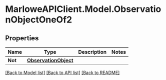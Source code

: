 # MarloweAPIClient.Model.ObservationObjectOneOf2

## Properties

Name | Type | Description | Notes
------------ | ------------- | ------------- | -------------
**Not** | [**ObservationObject**](ObservationObject.md) |  | 

[[Back to Model list]](../README.md#documentation-for-models) [[Back to API list]](../README.md#documentation-for-api-endpoints) [[Back to README]](../README.md)

